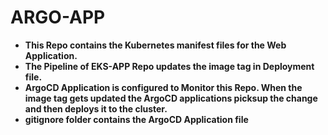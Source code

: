 # ARGO-APP
- **This Repo contains the Kubernetes manifest files for the Web Application.**
- **The Pipeline of EKS-APP Repo updates the image tag in Deployment file.**
- **ArgoCD Application is configured to Monitor this Repo. When the image tag gets updated the ArgoCD applications picksup the change and then deploys it to the cluster.**
- **gitignore folder contains the ArgoCD Application file**
  
